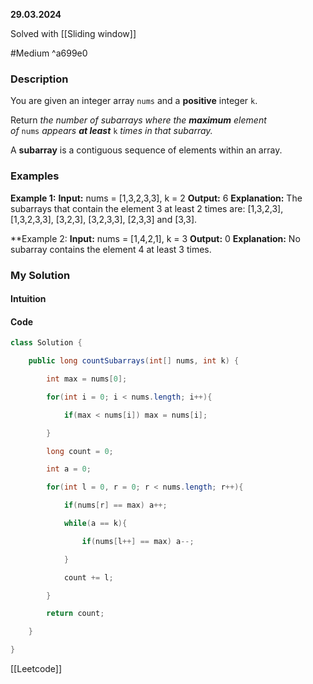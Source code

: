 **29.03.2024**

Solved with [[Sliding window]]  

#Medium ^a699e0

### Description

You are given an integer array `nums` and a **positive** integer `k`.

Return _the number of subarrays where the **maximum** element of_ `nums` _appears **at least**_ `k` _times in that subarray._

A **subarray** is a contiguous sequence of elements within an array.

### Examples

**Example 1:**
	**Input:** nums = [1,3,2,3,3], k = 2
	**Output:** 6
	**Explanation:** The subarrays that contain the element 3 at least 2 times are: [1,3,2,3], [1,3,2,3,3], [3,2,3], [3,2,3,3], [2,3,3] and [3,3].

**Example 2:
	**Input:** nums = [1,4,2,1], k = 3
	**Output:** 0
	**Explanation:** No subarray contains the element 4 at least 3 times.

### My Solution
#### Intuition


#### Code

```Java
class Solution {

    public long countSubarrays(int[] nums, int k) {

        int max = nums[0];

        for(int i = 0; i < nums.length; i++){

            if(max < nums[i]) max = nums[i];

        }

        long count = 0;

        int a = 0;

        for(int l = 0, r = 0; r < nums.length; r++){

            if(nums[r] == max) a++;

            while(a == k){

                if(nums[l++] == max) a--;

            }

            count += l;

        }

        return count;

    }

}
```


[[Leetcode]]